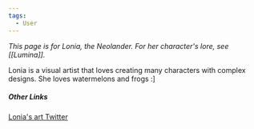 ```yaml
---
tags:
  - User
---
```

*This page is for Lonia, the Neolander. For her character's lore, see [[Lumina]].*

Lonia is a visual artist that loves creating many characters with complex designs. 
She loves watermelons and frogs :] 
##### Other Links
[Lonia's art Twitter](https://x.com/Velonia_Sorrow)
